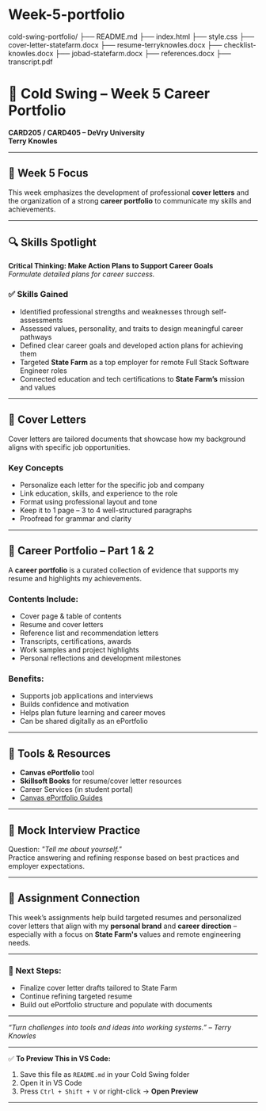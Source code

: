 # Week-5-portfolio
cold-swing-portfolio/ ├── README.md ├── index.html ├── style.css ├── cover-letter-statefarm.docx ├── resume-terryknowles.docx ├── checklist-knowles.docx ├── jobad-statefarm.docx ├── references.docx ├── transcript.pdf

# 🧊 Cold Swing – Week 5 Career Portfolio  
**CARD205 / CARD405 – DeVry University**  
**Terry Knowles**  

---

## 📅 Week 5 Focus  
This week emphasizes the development of professional **cover letters** and the organization of a strong **career portfolio** to communicate my skills and achievements.

---

## 🔍 Skills Spotlight  
**Critical Thinking: Make Action Plans to Support Career Goals**  
*Formulate detailed plans for career success.*

### ✅ Skills Gained  
- Identified professional strengths and weaknesses through self-assessments  
- Assessed values, personality, and traits to design meaningful career pathways  
- Defined clear career goals and developed action plans for achieving them  
- Targeted **State Farm** as a top employer for remote Full Stack Software Engineer roles  
- Connected education and tech certifications to **State Farm’s** mission and values  

---

## 📝 Cover Letters  
Cover letters are tailored documents that showcase how my background aligns with specific job opportunities.

### Key Concepts  
- Personalize each letter for the specific job and company  
- Link education, skills, and experience to the role  
- Format using professional layout and tone  
- Keep it to 1 page – 3 to 4 well-structured paragraphs  
- Proofread for grammar and clarity  

---

## 💼 Career Portfolio – Part 1 & 2  

A **career portfolio** is a curated collection of evidence that supports my resume and highlights my achievements.

### Contents Include:
- Cover page & table of contents  
- Resume and cover letters  
- Reference list and recommendation letters  
- Transcripts, certifications, awards  
- Work samples and project highlights  
- Personal reflections and development milestones  

### Benefits:
- Supports job applications and interviews  
- Builds confidence and motivation  
- Helps plan future learning and career moves  
- Can be shared digitally as an ePortfolio  

---

## 🧰 Tools & Resources  
- **Canvas ePortfolio** tool  
- **Skillsoft Books** for resume/cover letter resources  
- Career Services (in student portal)  
- [Canvas ePortfolio Guides](https://community.canvaslms.com)  

---

## 🎤 Mock Interview Practice  
Question: _"Tell me about yourself."_  
Practice answering and refining response based on best practices and employer expectations.

---

## 📌 Assignment Connection  
This week’s assignments help build targeted resumes and personalized cover letters that align with my **personal brand** and **career direction** – especially with a focus on **State Farm's** values and remote engineering needs.

---

### 🔗 Next Steps:  
- Finalize cover letter drafts tailored to State Farm  
- Continue refining targeted resume  
- Build out ePortfolio structure and populate with documents  

---

_“Turn challenges into tools and ideas into working systems.” – Terry Knowles_

---

✅ **To Preview This in VS Code:**  
1. Save this file as `README.md` in your Cold Swing folder  
2. Open it in VS Code  
3. Press `Ctrl + Shift + V` or right-click → **Open Preview**

---
